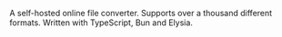A self-hosted online file converter. Supports over a thousand different formats. Written with TypeScript, Bun and Elysia.
